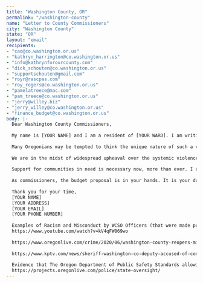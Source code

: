 ```yaml
---
title: "Washington County, OR"
permalink: "/washington-county"
name: "Letter to County Commissioners"
city: "Washington County"
state: "OR"
layout: "email"
recipients:
- "cao@co.washington.or.us"
- "kathryn_harrington@co.washington.or.us"
- "info@kathrynforourcounty.com"
- "dick_schouten@co.washington.or.us"
- "supportschouten@gmail.com"
- "royr@rascpas.com"
- "roy_rogers@co.washington.or.us"
- "pamelatreece@mac.com"
- "pam_treece@co.washington.or.us"
- "jerry@willey.biz"
- "jerry_willey@co.washington.or.us"
- "finance_budget@co.washington.or.us"
body: |-
  Dear Washington County Commissioners,
  
  My name is [YOUR NAME] and I am a resident of [YOUR WARD]. I am writing to demand that the County Commissioners adopts a budget that prioritizes community well-being and redirects funding away from the Washington County Sheriffs Office.
  
  Many Oregonians may be tempted to think the unique nature of such a vast, yet sparsely-populated state minimizes the likelihood of police brutality in our city communities. However, as reported by The Oregonian/OregonLive's investigation project, “State regulators took no action to sideline dozens of officers fired for chronically inept police work or worse. The department let fired officers remain eligible to work even after they accumulated records of brutality, recklessness, shoddy investigations and anger management problems.” Oregon police forces, including the Washington County Sheriffs Office, operate within a culture of impunity, and as the members of the communities they are supposed to be protecting, we can’t even begin to grasp the scope of their violence.
  
  We are in the midst of widespread upheaval over the systemic violence of policing. Empty gestures and suggestions of “reform” are inadequate and unacceptable. I am demanding that real change be made to the way this city allocates its resources.
  
  Support for communities in need is necessary now, more than ever. I am demanding that the Washington County Commissioners defund Washington County Sheriff’s Office. I join the calls of those across the country to defund the police. I am demanding a budget that adequately and effectively meets the needs of at-risk Washington County residents during this trying and uncertain time, when livelihoods are on the line. I am demanding a budget that supports community well-being, rather than empowering the police forces that tear them apart.
  
  As commissioners, the budget proposal is in your hands. It is your duty to represent your constituents justly. I am urging you to completely revise the budget for the July 1, 2020 to June 30, 2021 fiscal year. Currently the Washington County’s proposed $1.4 billion total budget is ready to give $214,594,431 to Public Safety & Justice Division, which is a 16% increase from last year’s budget. We urge you to fund the social programs proven to be more effective than policing at promoting community safety and equity. Have the courage to be a leader of the change this city, state, and country desperately needs.
  
  Thank you for your time,
  [YOUR NAME]
  [YOUR ADDRESS]
  [YOUR EMAIL]
  [YOUR PHONE NUMBER]
  
  Examples of Racism and Misconduct by WCSO Officers (that were made public):
  https://www.youtube.com/watch?v=kV4qFW869wo
  
  https://www.oregonlive.com/crime/2020/06/washington-county-reopens-misconduct-case-against-sheriffs-deputy-after-racist-email-surfaces.html
  
  https://www.kptv.com/news/sheriff-washington-co-deputy-accused-of-concerning-use-of-force-in-2018-using-racial-epithets/article_0a5cbe18-a78e-11ea-a04c-2f3a89bf855c.html
  
  Evidence that The Oregon Department of Public Safety Standards allowing police misconduct:
  https://projects.oregonlive.com/police/state-oversight/
---
```

